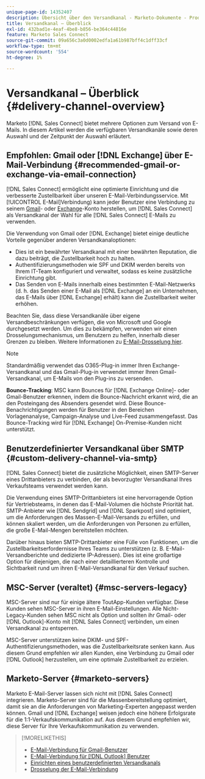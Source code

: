 ```yaml
---
unique-page-id: 14352407
description: Übersicht über den Versandkanal - Marketo-Dokumente - Produktdokumentation
title: Versandkanal – Überblick
exl-id: 432bad1e-4eaf-4be8-b856-be364c44816e
feature: Marketo Sales Connect
source-git-commit: 09a656c3a0d0002edfa1a61b987bff4c1dff33cf
workflow-type: tm+mt
source-wordcount: '554'
ht-degree: 1%

---
```


# Versandkanal – Überblick {#delivery-channel-overview}

Marketo [!DNL Sales Connect] bietet mehrere Optionen zum Versand von E-Mails. In diesem Artikel werden die verfügbaren Versandkanäle sowie deren Auswahl und der Zeitpunkt der Auswahl erläutert.

## Empfohlen: Gmail oder [!DNL Exchange] über E-Mail-Verbindung {#recommended-gmail-or-exchange-via-email-connection}

[!DNL Sales Connect] ermöglicht eine optimierte Einrichtung und die verbesserte Zustellbarkeit über unseren E-Mail-Verbindungsservice. Mit [!UICONTROL E-Mail]Verbindung) kann jeder Benutzer eine Verbindung zu seinem [Gmail](/help/marketo/product-docs/marketo-sales-connect/email-plugins/gmail/email-connection-for-gmail-users.md)- oder [Exchange](/help/marketo/product-docs/marketo-sales-connect/email-plugins/msc-for-outlook/email-connection-for-outlook-users.md)-Konto herstellen, um [!DNL Sales Connect] als Versandkanal der Wahl für alle [!DNL Sales Connect] E-Mails zu verwenden.

Die Verwendung von Gmail oder [!DNL Exchange] bietet einige deutliche Vorteile gegenüber anderen Versandkanaloptionen:

* Dies ist ein bewährter Versandkanal mit einer bewährten Reputation, die dazu beiträgt, die Zustellbarkeit hoch zu halten.
* Authentifizierungsmethoden wie SPF und DKIM werden bereits von Ihrem IT-Team konfiguriert und verwaltet, sodass es keine zusätzliche Einrichtung gibt.
* Das Senden von E-Mails innerhalb eines bestimmten E-Mail-Netzwerks (d. h. das Senden einer E-Mail als [!DNL Exchange] an ein Unternehmen, das E-Mails über [!DNL Exchange] erhält) kann die Zustellbarkeit weiter erhöhen.

Beachten Sie, dass diese Versandkanäle über eigene Versandbeschränkungen verfügen, die von Microsoft und Google durchgesetzt werden. Um dies zu bekämpfen, verwenden wir einen Drosselungsmechanismus, um Benutzern zu helfen, innerhalb dieser Grenzen zu bleiben. Weitere Informationen zu [E-Mail-Drosselung hier](/help/marketo/product-docs/marketo-sales-connect/email/email-delivery/email-connection-throttling.md).

>[!NOTE]
>
>Standardmäßig verwendet das O365-Plug-in immer Ihren Exchange-Versandkanal und das Gmail-Plug-in verwendet immer Ihren Gmail-Versandkanal, um E-Mails von den Plug-ins zu versenden.

**Bounce-Tracking**: MSC kann Bounces für [!DNL Exchange Online]- oder Gmail-Benutzer erkennen, indem die Bounce-Nachricht erkannt wird, die an den Posteingang des Absenders gesendet wird. Diese Bounce-Benachrichtigungen werden für Benutzer in den Bereichen Vorlagenanalyse, Campaign-Analyse und Live-Feed zusammengefasst. Das Bounce-Tracking wird für [!DNL Exchange] On-Premise-Kunden nicht unterstützt.

## Benutzerdefinierter Versandkanal über SMTP {#custom-delivery-channel-via-smtp}

[!DNL Sales Connect] bietet die zusätzliche Möglichkeit, einen SMTP-Server eines Drittanbieters zu verbinden, der als bevorzugter Versandkanal Ihres Verkaufsteams verwendet werden kann.

Die Verwendung eines SMTP-Drittanbieters ist eine hervorragende Option für Vertriebsteams, in denen das E-Mail-Volumen die höchste Priorität hat. SMTP-Anbieter wie [!DNL Sendgrid] und [!DNL Sparkpost] sind optimiert, um die Anforderungen des Massen-E-Mail-Versands zu erfüllen, und können skaliert werden, um die Anforderungen von Personen zu erfüllen, die große E-Mail-Mengen bereitstellen möchten.

Darüber hinaus bieten SMTP-Drittanbieter eine Fülle von Funktionen, um die Zustellbarkeitserfordernisse Ihres Teams zu unterstützen (z. B. E-Mail-Versandberichte und dedizierte IP-Adressen). Dies ist eine großartige Option für diejenigen, die nach einer detaillierteren Kontrolle und Sichtbarkeit rund um ihren E-Mail-Versandkanal für den Verkauf suchen.

## MSC-Server (veraltet) {#msc-servers-legacy}

MSC-Server sind nur für einige ältere ToutApp-Kunden verfügbar. Diese Kunden sehen MSC-Server in ihren E-Mail-Einstellungen. Alle Nicht-Legacy-Kunden sehen MSC nicht als Option und sollten ihr Gmail- oder [!DNL Outlook]-Konto mit [!DNL Sales Connect] verbinden, um einen Versandkanal zu entsperren.

MSC-Server unterstützen keine DKIM- und SPF-Authentifizierungsmethoden, was die Zustellbarkeitsrate senken kann. Aus diesem Grund empfehlen wir allen Kunden, eine Verbindung zu Gmail oder [!DNL Outlook] herzustellen, um eine optimale Zustellbarkeit zu erzielen.

## Marketo-Server {#marketo-servers}

Marketo E-Mail-Server lassen sich nicht mit [!DNL Sales Connect] integrieren. Marketo-Server sind für die Massenbereitstellung optimiert, damit sie an die Anforderungen von Marketing-Experten angepasst werden können. Gmail und [!DNL Exchange] weisen jedoch eine höhere Erfolgsrate für die 1:1-Verkaufskommunikation auf. Aus diesem Grund empfehlen wir, diese Server für Ihre Verkaufskommunikation zu verwenden.

>[!MORELIKETHIS]
>
>* [E-Mail-Verbindung für Gmail-Benutzer](/help/marketo/product-docs/marketo-sales-connect/email-plugins/gmail/email-connection-for-gmail-users.md)
>* [E-Mail-Verbindung für [!DNL Outlook] Benutzer](/help/marketo/product-docs/marketo-sales-connect/email-plugins/msc-for-outlook/email-connection-for-outlook-users.md)
>* [Einrichten eines benutzerdefinierten Versandkanals](/help/marketo/product-docs/marketo-sales-connect/email/email-delivery/setting-up-a-custom-delivery-channel.md)
>* [Drosselung der E-Mail-Verbindung](/help/marketo/product-docs/marketo-sales-connect/email/email-delivery/email-connection-throttling.md)
